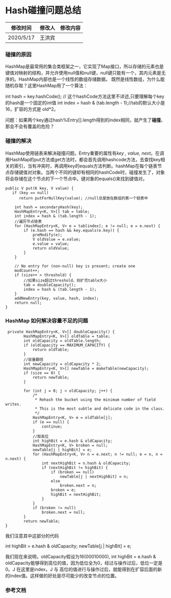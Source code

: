 # Hash碰撞问题总结

| 修改时间  | 修改人 | 修改内容 |
| --------- | ------ | -------- |
| 2020/5/17 | 王洪宾 |          |

### 碰撞的原因

HashMap是最常用的集合类框架之一，它实现了Map接口，所以存储的元素也是键值对映射的结构，并允许使用null值和null键，null键只能有一个，其内元素是无序的。HashMap内部也是一个线性的数组存储数据。 既然是线性数组，为什么能随机存取？这里HashMap用了一个算法：

int hash = key.hashCode(); // 这个hashCode方法这里不详述,只要理解每个key的hash是一个固定的int值
int index = hash & (tab.length - 1);//tab的默认大小是16，扩容的方式是 old*2。

问题：如果两个key通过hash%Entry[].length得到的index相同，就产生了**碰撞**，那会不会有覆盖的危险？

### 碰撞的解决

HashMap使用链表来解决碰撞问题。Entry重要的属性有*key , value, next*。在调用HashMap的put方法或get方法时，都会首先调用hashcode方法，去查找key相关的索引，当有冲突时，再调用key的equals方法判断。hashMap在每个链表节点存储键值对对象。当两个不同的键却有相同的hashCode时，碰撞发生了，对象将会存储在这个节点的下一个节点中。键对象的equals()来找到键值对。

 

```
public V put(K key, V value) {
   if (key == null)
      return putForNullKey(value); //null总是放在数组的第一个链表中

	int hash = secondaryHash(key);
    HashMapEntry<K, V>[] tab = table;
    int index = hash & (tab.length - 1);
    //遍历节点链表
    for (HashMapEntry<K, V> e = tab[index]; e != null; e = e.next) {
        if (e.hash == hash && key.equals(e.key)) {
            preModify(e);
            V oldValue = e.value;
            e.value = value;
            return oldValue;
        }
    }

    // No entry for (non-null) key is present; create one
    modCount++;
    if (size++ > threshold) {
        //如果size超过threshold，则扩充table大小
        tab = doubleCapacity();
        index = hash & (tab.length - 1);
    }
    addNewEntry(key, value, hash, index);
    return null;
}
```

### HashMap 如何解决容量不足的问题

```
 private HashMapEntry<K, V>[] doubleCapacity() {
        HashMapEntry<K, V>[] oldTable = table;
        int oldCapacity = oldTable.length;
        if (oldCapacity == MAXIMUM_CAPACITY) {
            return oldTable;
        }
        //容量翻倍
        int newCapacity = oldCapacity * 2;
        HashMapEntry<K, V>[] newTable = makeTable(newCapacity);
        if (size == 0) {
            return newTable;
        }

        for (int j = 0; j < oldCapacity; j++) {
            /*
             * Rehash the bucket using the minimum number of field writes.
             * This is the most subtle and delicate code in the class.
             */
            HashMapEntry<K, V> e = oldTable[j];
            if (e == null) {
                continue;
            }
            //取高位
            int highBit = e.hash & oldCapacity;
            HashMapEntry<K, V> broken = null;
            newTable[j | highBit] = e;
            for (HashMapEntry<K, V> n = e.next; n != null; e = n, n = n.next) {
                int nextHighBit = n.hash & oldCapacity;
                if (nextHighBit != highBit) {
                    if (broken == null)
                        newTable[j | nextHighBit] = n;
                    else
                        broken.next = n;
                    broken = e;
                    highBit = nextHighBit;
                }
            }
            if (broken != null)
                broken.next = null;
        }
        return newTable;
}
```

我们注意其中这部分的代码

int highBit = e.hash & oldCapacity;
newTable[j | highBit] = e;

我们现在来说明，oldCapacity假设为16(00010000), int highBit = e.hash & oldCapacity能够得到高位的值，因为低位全为0，经过与操作过后，低位一定是0。J 在这里是index，J 与 高位的值进行与操作过后，就能得到在扩容后面的新的index值。这样做的好处是尽可能少的改变节点的位置。



### 参考文档





